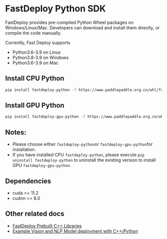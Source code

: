 # FastDeploy Python SDK

FastDeploy provides pre-compiled Python Wheel packages on Windows/Linux/Mac. Developers can download and install them directly, or compile the code manually.

Currently, Fast Deploy supports

- Python3.6-3.9 on Linux
- Python3.8-3.9 on Windows
- Python3.6-3.9 on Mac

## Install CPU Python

```bash
pip install fastdeploy-python -f https://www.paddlepaddle.org.cn/whl/fastdeploy.html
```

## Install GPU Python

```bash
pip install fastdeploy-gpu-python -f https://www.paddlepaddle.org.cn/whl/fastdeploy.html
```

## Notes:

- Please choose either `fastdeploy-python`or `fastdeploy-gpu-python`for installation.
- If you have installed CPU `fastdeploy-python`, please execute `pip uninstall fastdeploy-python` to uninstall the existing version to install GPU `fastdeploy-gpu-python`. 

## Dependencies

- cuda >= 11.2
- cudnn >= 8.0

## Other related docs

- [FastDeploy Prebuilt C++ Libraries](./install_cpp_sdk.md)
- [Example Vision and NLP Model deployment with C++/Python](../../../examples/vision/)
